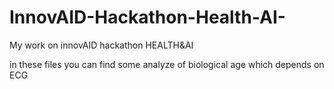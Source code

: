 # InnovAID-Hackathon-Health-AI-

My work on innovAID hackathon HEALTH&AI

in these files you can find some analyze of biological age which depends on ECG
